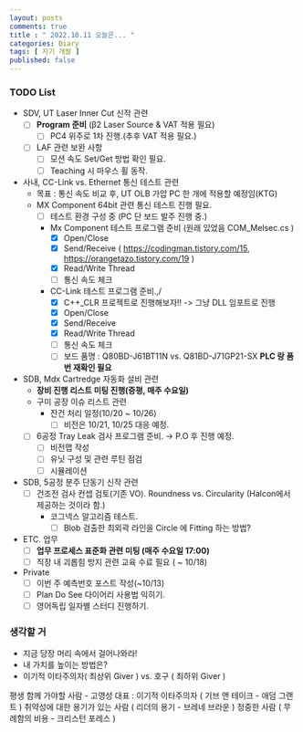 ```yaml
---
layout: posts
comments: true
title : " 2022.10.11 오늘은... "
categories: Diary
tags: [ 자기 개발 ]
published: false
---
```


### TODO List
- SDV, UT Laser Inner Cut 신작 관련
   - [ ] **Program 준비** (β2 Laser Source & VAT 적용 필요)
      - [ ] PC4 위주로 1차 진행.(추후 VAT 적용 필요.)
   - [ ] LAF 관련 보완 사항
      - [ ] 모션 속도 Set/Get 방법 확인 필요.
      - [ ] Teaching 시 마우스 휠 동작.

- 사내, CC-Link vs. Ethernet 통신 테스트 관련
   - 목표 : 통신 속도 비교 후, UT OLB 가압 PC 한 개에 적용할 예정임(KTG)
   - MX Component 64bit 관련 통신 테스트 진행 필요.
      - [ ] 테스트 환경 구성 중 (PC 단 보드 발주 진행 중.)
      - Mx Component 테스트 프로그램 준비 (원래 있었음 COM_Melsec.cs )
         - [x] Open/Close 
         - [x] Send/Receive ( https://codingman.tistory.com/15, https://orangetazo.tistory.com/19 )
         - [x] Read/Write Thread
         - [ ] 통신 속도 체크
      - CC-Link 테스트 프로그램 준비.,/ 
         - [x] C++_CLR 프로젝트로 진행해보자!! -> 그냥 DLL 임포트로 진행
         - [x] Open/Close
         - [x] Send/Receive
         - [x] Read/Write Thread
         - [ ] 통신 속도 체크
         - [ ] 보드 품명 : Q80BD-J61BT11N vs. Q81BD-J71GP21-SX **PLC 랑 품번 재확인 필요**

- SDB, Mdx Cartredge 자동화 설비 관련
   - **장비 진행 리스트 미팅 진행(증평, 매주 수요일)**
   - 구미 공장 이슈 리스트 관련
      - 잔건 처리 일정(10/20 ~ 10/26)
         - [ ] 비전은 10/21, 10/25 대응 예정.
   - [ ] 6공정 Tray Leak 검사 프로그램 준비. → P.O 후 진행 예정.
      - [ ] 비전맵 작성
      - [ ] 유닛 구성 및 관련 루틴 점검
      - [ ] 시뮬레이션

- SDB, 5공정 분주 단동기 신작 관련
   - [ ] 건조전 검사 컨셉 검토(기존 VO). Roundness vs. Circularity (Halcon에서 제공하는 것이라 함.)
      - 코그넥스 알고리즘 테스트. 
         - [ ] Blob 검출한 최외곽 라인을 Circle 에 Fitting 하는 방법?

- ETC. 업무
   - [ ] **업무 프로세스 표준화 관련 미팅 (매주 수요일 17:00)**
   - [ ] 직장 내 괴롭힘 방지 관련 교육 수료 필요 ( ~ 10/18) 

- Private
   - [ ] 이번 주 예측번호 포스트 작성(~10/13)
   - [ ] Plan Do See 다이어리 사용법 익히기.
   - [ ] 영어독립 일자별 스터디 진행하기.

### 생각할 거

- 지금 당장 머리 속에서 걸어나와라!
- 내 가치를 높이는 방법은?
- 이기적 이타주의자( 최상위 Giver ) vs. 호구 ( 최하위 Giver )

평생 함께 가야할 사람 - 고영성 대표
 : 이기적 이타주의자 ( 기브 앤 테이크 - 애덤 그랜트 )
   취약성에 대한 용기가 있는 사람 ( 리더의 용기 - 브레네 브라운 )
   정중한 사람 ( 무례함의 비용 - 크리스턴 포레스 )

